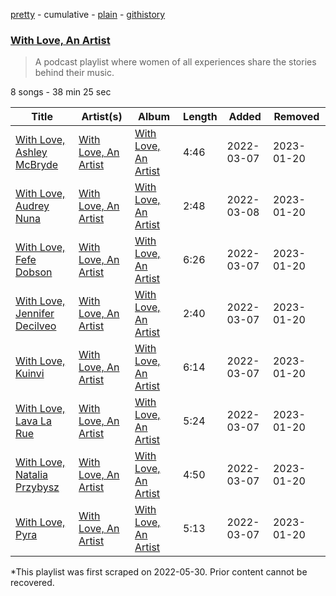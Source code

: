 [pretty](/playlists/pretty/37i9dQZF1DX49H7UBWpZWR.md) - cumulative - [plain](/playlists/plain/37i9dQZF1DX49H7UBWpZWR) - [githistory](https://github.githistory.xyz/mackorone/spotify-playlist-archive/blob/main/playlists/plain/37i9dQZF1DX49H7UBWpZWR)

### [With Love, An Artist](https://open.spotify.com/playlist/37i9dQZF1DX49H7UBWpZWR)

> A podcast playlist where women of all experiences share the stories behind their music.

8 songs - 38 min 25 sec

| Title | Artist(s) | Album | Length | Added | Removed |
|---|---|---|---|---|---|
| [With Love, Ashley McBryde](https://open.spotify.com/episode/6DUYyGuZdOltgkkZLheMQQ) | [With Love, An Artist](https://open.spotify.com/show/2nGMSPrkflbixgevlwuSDc) | [With Love, An Artist](https://open.spotify.com/show/2nGMSPrkflbixgevlwuSDc) | 4:46 | 2022-03-07 | 2023-01-20 |
| [With Love, Audrey Nuna](https://open.spotify.com/episode/2zC7om4EC3oABftPkNh48F) | [With Love, An Artist](https://open.spotify.com/show/2nGMSPrkflbixgevlwuSDc) | [With Love, An Artist](https://open.spotify.com/show/2nGMSPrkflbixgevlwuSDc) | 2:48 | 2022-03-08 | 2023-01-20 |
| [With Love, Fefe Dobson](https://open.spotify.com/episode/6hWKpjZb74DIKxslJuVjaG) | [With Love, An Artist](https://open.spotify.com/show/2nGMSPrkflbixgevlwuSDc) | [With Love, An Artist](https://open.spotify.com/show/2nGMSPrkflbixgevlwuSDc) | 6:26 | 2022-03-07 | 2023-01-20 |
| [With Love, Jennifer Decilveo](https://open.spotify.com/episode/14zDsmLBTjBTM1Ip19UNp7) | [With Love, An Artist](https://open.spotify.com/show/2nGMSPrkflbixgevlwuSDc) | [With Love, An Artist](https://open.spotify.com/show/2nGMSPrkflbixgevlwuSDc) | 2:40 | 2022-03-07 | 2023-01-20 |
| [With Love, Kuinvi](https://open.spotify.com/episode/3BpNMPFLp58Pv00baOuT58) | [With Love, An Artist](https://open.spotify.com/show/2nGMSPrkflbixgevlwuSDc) | [With Love, An Artist](https://open.spotify.com/show/2nGMSPrkflbixgevlwuSDc) | 6:14 | 2022-03-07 | 2023-01-20 |
| [With Love, Lava La Rue](https://open.spotify.com/episode/5Pr3f8xvhErWAlqtnMDDDh) | [With Love, An Artist](https://open.spotify.com/show/2nGMSPrkflbixgevlwuSDc) | [With Love, An Artist](https://open.spotify.com/show/2nGMSPrkflbixgevlwuSDc) | 5:24 | 2022-03-07 | 2023-01-20 |
| [With Love, Natalia Przybysz](https://open.spotify.com/episode/1BbIEnFrghHsCUB3G58qAT) | [With Love, An Artist](https://open.spotify.com/show/2nGMSPrkflbixgevlwuSDc) | [With Love, An Artist](https://open.spotify.com/show/2nGMSPrkflbixgevlwuSDc) | 4:50 | 2022-03-07 | 2023-01-20 |
| [With Love, Pyra](https://open.spotify.com/episode/5j6eXGs0b0JzxaFYxUIUjT) | [With Love, An Artist](https://open.spotify.com/show/2nGMSPrkflbixgevlwuSDc) | [With Love, An Artist](https://open.spotify.com/show/2nGMSPrkflbixgevlwuSDc) | 5:13 | 2022-03-07 | 2023-01-20 |

\*This playlist was first scraped on 2022-05-30. Prior content cannot be recovered.
